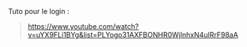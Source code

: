 Tuto pour le login : 
> https://www.youtube.com/watch?v=uYX9FLi1BYg&list=PLYogo31AXFBONHR0WjlnhxN4ulRrF98aA


